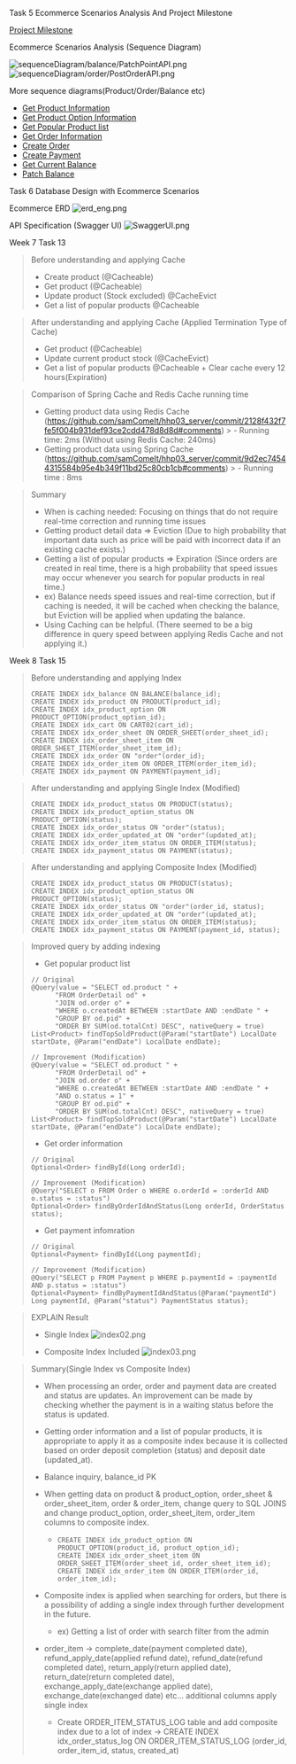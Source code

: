 Task 5 Ecommerce Scenarios Analysis And Project Milestone

[Project Milestone](https://github.com/users/samComeIt/projects/2)

Ecommerce Scenarios Analysis (Sequence Diagram)

![sequenceDiagram/balance/PatchPointAPI.png](sequenceDiagram/balance/PatchPointAPI.png)
![sequenceDiagram/order/PostOrderAPI.png](sequenceDiagram/order/OrderProcess.png)

More sequence diagrams(Product/Order/Balance etc)
- [Get Product Information](sequenceDiagram/product/GetProductAPI.png)
- [Get Product Option Information](sequenceDiagram/product/GetProductDetailAPI.png)
- [Get Popular Product list](sequenceDiagram/product/GetProductListAPI.png)
- [Get Order Information](sequenceDiagram/order/GetOrderAPI.png)
- [Create Order](sequenceDiagram/order/PostOrderAPI02.png)
- [Create Payment](sequenceDiagram/payment/PostPaymentAPI.png)
- [Get Current Balance](sequenceDiagram/balance/GetBalanceAPI.png)
- [Patch Balance](sequenceDiagram/balance/PatchPointAPI.png)

Task 6 Database Design with Ecommerce Scenarios

Ecommerce ERD
![erd_eng.png](erd_eng.png)

API Specification (Swagger UI)
![SwaggerUI.png](SwaggerUI.png)


Week 7
Task 13
> Before understanding and applying Cache
> - Create product (@Cacheable)
> - Get product (@Cacheable)
> - Update product (Stock excluded) @CacheEvict
> - Get a list of popular products @Cacheable

> After understanding and applying Cache (Applied Termination Type of Cache)
>  - Get product (@Cacheable)
>  - Update current product stock (@CacheEvict)
>  - Get a list of popular products @Cacheable + Clear cache every 12 hours(Expiration)

> Comparison of Spring Cache and Redis Cache running time
> - Getting product data using Redis Cache (https://github.com/samComeIt/hhp03_server/commit/2128f432f7fe5f004b931def93ce2cdd478d8d8d#comments)
    >       - Running time: 2ms (Without using Redis Cache: 240ms)
> - Getting product data using Spring Cache (https://github.com/samComeIt/hhp03_server/commit/9d2ec74544315584b95e4b349f11bd25c80cb1cb#comments)
    >       - Running time : 8ms

> Summary
> - When is caching needed: Focusing on things that do not require real-time correction and running time issues
> - Getting product detail data => Eviction (Due to high probability that important data such as price will be paid with incorrect data if an existing cache exists.)
> - Getting a list of popular products => Expiration (Since orders are created in real time, there is a high probability that speed issues may occur whenever you search for popular products in real time.)
> - ex) Balance needs speed issues and real-time correction, but if caching is needed, it will be cached when checking the balance, but Eviction will be applied when updating the balance.
> - Using Caching can be helpful. (There seemed to be a big difference in query speed between applying Redis Cache and not applying it.)
>

Week 8 Task 15

> Before understanding and applying Index
> ```agsl
> CREATE INDEX idx_balance ON BALANCE(balance_id);
> CREATE INDEX idx_product ON PRODUCT(product_id);
> CREATE INDEX idx_product_option ON PRODUCT_OPTION(product_option_id);
> CREATE INDEX idx_cart ON CART02(cart_id);
> CREATE INDEX idx_order_sheet ON ORDER_SHEET(order_sheet_id);
> CREATE INDEX idx_order_sheet_item ON ORDER_SHEET_ITEM(order_sheet_item_id);
> CREATE INDEX idx_order ON "order"(order_id);
> CREATE INDEX idx_order_item ON ORDER_ITEM(order_item_id);
> CREATE INDEX idx_payment ON PAYMENT(payment_id);
> ```

> After understanding and applying Single Index (Modified)
> ```agsl
> CREATE INDEX idx_product_status ON PRODUCT(status);
> CREATE INDEX idx_product_option_status ON PRODUCT_OPTION(status);
> CREATE INDEX idx_order_status ON "order"(status);
> CREATE INDEX idx_order_updated_at ON "order"(updated_at);
> CREATE INDEX idx_order_item_status ON ORDER_ITEM(status);
> CREATE INDEX idx_payment_status ON PAYMENT(status);
> ```

> After understanding and applying Composite Index (Modified)
> ````
> CREATE INDEX idx_product_status ON PRODUCT(status);
> CREATE INDEX idx_product_option_status ON PRODUCT_OPTION(status);
> CREATE INDEX idx_order_status ON "order"(order_id, status);
> CREATE INDEX idx_order_updated_at ON "order"(updated_at);
> CREATE INDEX idx_order_item_status ON ORDER_ITEM(status);
> CREATE INDEX idx_payment_status ON PAYMENT(payment_id, status);
> ````

> Improved query by adding indexing
> - Get popular product list
> ```
> // Original
> @Query(value = "SELECT od.product " +
>       "FROM OrderDetail od" +
>       "JOIN od.order o" +
>       "WHERE o.createdAt BETWEEN :startDate AND :endDate " +
>       "GROUP BY od.pid" +
>       "ORDER BY SUM(od.totalCnt) DESC", nativeQuery = true)
> List<Product> findTopSoldProduct(@Param("startDate") LocalDate startDate, @Param("endDate") LocalDate endDate);
> 
> // Improvement (Modification)
> @Query(value = "SELECT od.product " +
>       "FROM OrderDetail od" +
>       "JOIN od.order o" +
>       "WHERE o.createdAt BETWEEN :startDate AND :endDate " +
>       "AND o.status = 1" +
>       "GROUP BY od.pid" +
>       "ORDER BY SUM(od.totalCnt) DESC", nativeQuery = true)
> List<Product> findTopSoldProduct(@Param("startDate") LocalDate startDate, @Param("endDate") LocalDate endDate);
> ```
> 
> - Get order information
> ```
> // Original
> Optional<Order> findById(Long orderId);
> 
> // Improvement (Modification)
> @Query("SELECT o FROM Order o WHERE o.orderId = :orderId AND o.status = :status")
> Optional<Order> findByOrderIdAndStatus(Long orderId, OrderStatus status);
> ```
> 
> - Get payment infomration
> 
> ```agsl
> // Original
> Optional<Payment> findById(Long paymentId);
>
> // Improvement (Modification)
> @Query("SELECT p FROM Payment p WHERE p.paymentId = :paymentId AND p.status = :status")
> Optional<Payment> findByPaymentIdAndStatus(@Param("paymentId") Long paymentId, @Param("status") PaymentStatus status);
> ```

> EXPLAIN Result
> - Single Index
> ![index02.png](img/explain_sql/index02.png)
> 
> - Composite Index Included
> ![index03.png](img/explain_sql/index03.png)

> Summary(Single Index vs Composite Index)
> - When processing an order, order and payment data are created and status are updates. An improvement can be made by checking whether the payment is in a waiting status before the status is updated.
> - Getting order information and a list of popular products, it is appropriate to apply it as a composite index because it is collected based on order deposit completion (status) and deposit date (updated_at).
> - Balance inquiry, balance_id PK 
> - When getting data on product & product_option, order_sheet & order_sheet_item, order & order_item, change query to SQL JOINS
> and change product_option, order_sheet_item, order_item columns to composite index.
>   - ````
>     CREATE INDEX idx_product_option ON PRODUCT_OPTION(product_id, product_option_id);
>     CREATE INDEX idx_order_sheet_item ON ORDER_SHEET_ITEM(order_sheet_id, order_sheet_item_id);
>     CREATE INDEX idx_order_item ON ORDER_ITEM(order_id, order_item_id);
>     ````
> - Composite index is applied when searching for orders, but there is a possibility of adding a single index through further development in the future.
>   - ex) Getting a list of order with search filter from the admin
> 
> 
> - order_item -> complete_date(payment completed date), refund_apply_date(applied refund date), refund_date(refund completed date),
> return_apply(return applied date), return_date(return completed date), exchange_apply_date(exchange applied date), exchange_date(exchanged date) etc... additional columns apply single index
>   - Create ORDER_ITEM_STATUS_LOG table and add composite index due to a lot of index ->
>   CREATE INDEX idx_order_status_log ON ORDER_ITEM_STATUS_LOG (order_id, order_item_id, status, created_at)
>